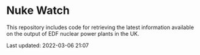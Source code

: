 # Nuke Watch

This repository includes code for retrieving the latest information available on the output of EDF nuclear power plants in the UK.

Last updated: 2022-03-06 21:07